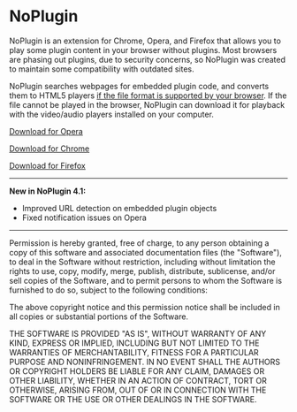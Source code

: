 NoPlugin
================
NoPlugin is an extension for Chrome, Opera, and Firefox that allows you to play some plugin content in your browser without plugins. Most browsers are phasing out plugins, due to security concerns, so NoPlugin was created to maintain some compatibility with outdated sites.

NoPlugin searches webpages for embedded plugin code, and converts them to HTML5 players [if the file format is supported by your browser](https://github.com/corbindavenport/noplugin/wiki/Why-cant-NoPlugin-play-a-video%3F). If the file cannot be played in the browser, NoPlugin can download it for playback with the video/audio players installed on your computer.

[Download for Opera](https://addons.opera.com/en/extensions/details/noplugin/)

[Download for Chrome](https://chrome.google.com/webstore/detail/noplugin-previously-quick/llpahfhchhlfdigfpeimeagojnkgeice)

[Download for Firefox](https://addons.mozilla.org/en-US/firefox/addon/noplugin/)

---------------------------------------------------------
__New in NoPlugin 4.1:__

* Improved URL detection on embedded plugin objects
* Fixed notification issues on Opera
 
---------------------------------------------------------

Permission is hereby granted, free of charge, to any person obtaining a copy of this software and associated documentation files (the "Software"), to deal in the Software without restriction, including without limitation the rights to use, copy, modify, merge, publish, distribute, sublicense, and/or sell copies of the Software, and to permit persons to whom the Software is furnished to do so, subject to the following conditions:

The above copyright notice and this permission notice shall be included in all copies or substantial portions of the Software.

THE SOFTWARE IS PROVIDED "AS IS", WITHOUT WARRANTY OF ANY KIND, EXPRESS OR IMPLIED, INCLUDING BUT NOT LIMITED TO THE WARRANTIES OF MERCHANTABILITY, FITNESS FOR A PARTICULAR PURPOSE AND NONINFRINGEMENT. IN NO EVENT SHALL THE AUTHORS OR COPYRIGHT HOLDERS BE LIABLE FOR ANY CLAIM, DAMAGES OR OTHER LIABILITY, WHETHER IN AN ACTION OF CONTRACT, TORT OR OTHERWISE, ARISING FROM, OUT OF OR IN CONNECTION WITH THE SOFTWARE OR THE USE OR OTHER DEALINGS IN THE SOFTWARE.